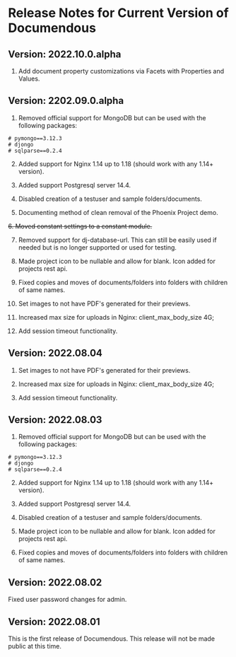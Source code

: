 # Release Notes for Current Version of Documendous

## Version: 2022.10.0.alpha

1. Add document property customizations via Facets with Properties and Values.

## Version: 2202.09.0.alpha

1. Removed official support for MongoDB but can be used with the following packages:

```
# pymongo==3.12.3
# djongo
# sqlparse==0.2.4
```

2. Added support for Nginx 1.14 up to 1.18 (should work with any 1.14+ version).

3. Added support Postgresql server 14.4.

4. Disabled creation of a testuser and sample folders/documents.

5. Documenting method of clean removal of the Phoenix Project demo.

~~6. Moved constant settings to a constant module.~~

7. Removed support for dj-database-url. This can still be easily used if needed but is no longer supported or used for testing.

8. Made project icon to be nullable and allow for blank. Icon added for projects rest api.

9. Fixed copies and moves of documents/folders into folders with children of same names.

10. Set images to not have PDF's generated for their previews.

11. Increased max size for uploads in Nginx: client_max_body_size 4G;

12. Add session timeout functionality.


## Version: 2022.08.04

1. Set images to not have PDF's generated for their previews.

2. Increased max size for uploads in Nginx: client_max_body_size 4G;

3. Add session timeout functionality.

## Version: 2022.08.03

1. Removed official support for MongoDB but can be used with the following packages:

```
# pymongo==3.12.3
# djongo
# sqlparse==0.2.4
```

2. Added support for Nginx 1.14 up to 1.18 (should work with any 1.14+ version).

3. Added support Postgresql server 14.4.

4. Disabled creation of a testuser and sample folders/documents.

5. Made project icon to be nullable and allow for blank. Icon added for projects rest api.

6. Fixed copies and moves of documents/folders into folders with children of same names.


## Version: 2022.08.02

Fixed user password changes for admin.

## Version: 2022.08.01

This is the first release of Documendous. This release will not be made public at this time.
